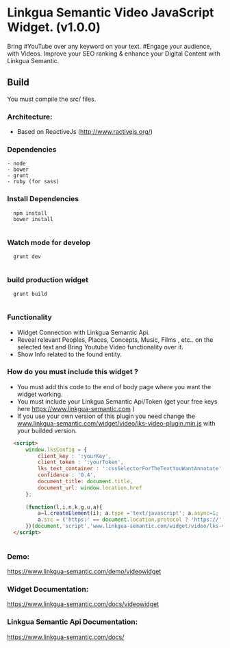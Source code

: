 # Linkgua Semantic Video JavaScript Widget. (v1.0.0)

Bring #YouTube over any keyword on your text. #Engage your audience, with Videos. Improve your SEO ranking & enhance your Digital Content with Linkgua Semantic.


## Build
You must compile the  src/ files. 

### Architecture: 
- Based on ReactiveJs (http://www.ractivejs.org/)

### Dependencies
    - node
    - bower
    - grunt
    - ruby (for sass)
    
    
### Install Dependencies
```
  npm install
  bower install
  
```

### Watch mode for develop
```
  grunt dev
  
```

### build production widget
```
  grunt build
  
```


### Functionality
  - Widget Connection with Linkgua Semantic Api. 
  - Reveal relevant Peoples, Places, Concepts, Music, Films , etc.. on the selected text and Bring Youtube Video functionality over it.
  - Show Info related to the found entity. 
  
  
### How do you must include this widget ? 
 - You must add this code to the end of body page where you want the widget working. 
 - You must include your Linkgua Semantic Api/Token (get your free keys here https://www.linkgua-semantic.com ) 
 - If you use your own version of this plugin you need change the www.linkgua-semantic.com/widget/video/lks-video-plugin.min.js with your builded version.  
 
```html
  <script>
      window.lksConfig = {
          client_key : ':yourKey',
          client_token : ':yourToken',
          lks_text_container : ':cssSelectorForTheTextYouWantAnnotate', //any text on your page that you want use with the widget. (ex. .container )
          confidence : '0.4', 
          document_title: document.title,
          document_url: window.location.href
      };
  
      (function(l,i,n,k,g,u,a){
          a=l.createElement(i); a.type ='text/javascript'; a.async=1;
          a.src = ('https:' == document.location.protocol ? 'https://' : 'http://') + n; g = l.getElementsByTagName(i)[0]; g.parentNode.insertBefore(a,g)
      })(document,'script','www.linkgua-semantic.com/widget/video/lks-video-plugin.min.js'); // builded plgugin url.
  </script>
   
```

### Demo:
https://www.linkgua-semantic.com/demo/videowidget

### Widget Documentation:
https://www.linkgua-semantic.com/docs/videowidget

### Linkgua Semantic Api Documentation: 
https://www.linkgua-semantic.com/docs/

